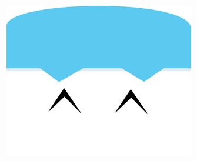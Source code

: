 
<p align="center"> 
  <img src="https://raw.githubusercontent.com/johnpaulgarcia/johnpaulgarcia/main/face.svg" />
</p>
